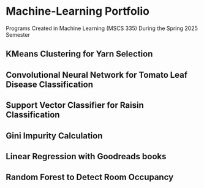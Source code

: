 # Machine-Learning Portfolio
Programs Created in Machine Learning (MSCS 335) During the Spring 2025 Semester

## KMeans Clustering for Yarn Selection


## Convolutional Neural Network for Tomato Leaf Disease Classification


## Support Vector Classifier for Raisin Classification


## Gini Impurity Calculation


## Linear Regression with Goodreads books


## Random Forest to Detect Room Occupancy
